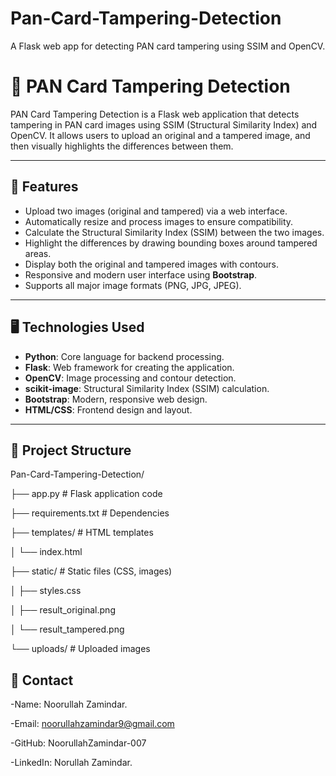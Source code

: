 # Pan-Card-Tampering-Detection
A Flask web app for detecting PAN card tampering using SSIM and OpenCV.

# 📝 PAN Card Tampering Detection

PAN Card Tampering Detection is a Flask web application that detects tampering in PAN card images using SSIM (Structural Similarity Index) and OpenCV. It allows users to upload an original and a tampered image, and then visually highlights the differences between them.

---

## 🚀 Features
- Upload two images (original and tampered) via a web interface.
- Automatically resize and process images to ensure compatibility.
- Calculate the Structural Similarity Index (SSIM) between the two images.
- Highlight the differences by drawing bounding boxes around tampered areas.
- Display both the original and tampered images with contours.
- Responsive and modern user interface using **Bootstrap**.
- Supports all major image formats (PNG, JPG, JPEG).

---

## 🖥️ Technologies Used
- **Python**: Core language for backend processing.
- **Flask**: Web framework for creating the application.
- **OpenCV**: Image processing and contour detection.
- **scikit-image**: Structural Similarity Index (SSIM) calculation.
- **Bootstrap**: Modern, responsive web design.
- **HTML/CSS**: Frontend design and layout.

---

## 📂 Project Structure
Pan-Card-Tampering-Detection/ 

├── app.py # Flask application code 

├── requirements.txt # Dependencies 

├── templates/ # HTML templates 

│ └── index.html 

├── static/ # Static files (CSS, images) 

│ ├── styles.css 

│ ├── result_original.png 

│ └── result_tampered.png 

└── uploads/ # Uploaded images

## 📧 Contact
-Name: Noorullah Zamindar.

-Email: noorullahzamindar9@gmail.com

-GitHub: NoorullahZamindar-007

-LinkedIn: Norullah Zamindar.

